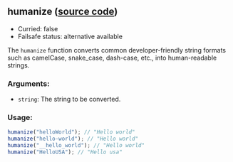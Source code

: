 ## humanize ([source code](https://github.com/bigbinary/neeto-cist/blob/9b5f349ecf0c1c7d258fa92ef2088c29f85274e6/src/strings.js#L16-L27))

- Curried: false
- Failsafe status: alternative available

The `humanize` function converts common developer-friendly string formats such
as camelCase, snake_case, dash-case, etc., into human-readable strings.

### Arguments:

- `string`: The string to be converted.

### Usage:

```js
humanize("helloWorld"); // "Hello world"
humanize("hello-world"); // "Hello world"
humanize("__hello_world"); // "Hello world"
humanize("HelloUSA"); // "Hello usa"
```
